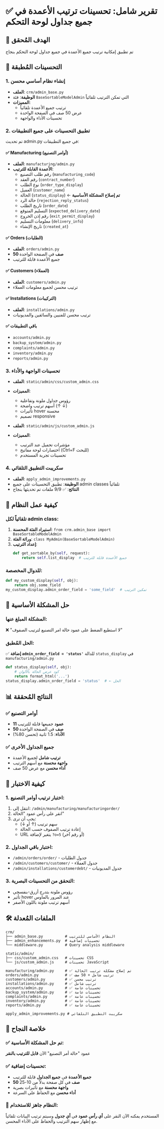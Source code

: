 # ✅ تقرير شامل: تحسينات ترتيب الأعمدة في جميع جداول لوحة التحكم

## 🎯 الهدف المُحقق
تم تطبيق إمكانية ترتيب جميع الأعمدة في جميع جداول لوحة التحكم بنجاح

## 🚀 التحسينات المُطبقة

### 1. إنشاء نظام أساسي محسن
- **الملف**: `crm/admin_base.py`
- **الوظيفة**: فئة `BaseSortableModelAdmin` التي تمكن الترتيب تلقائياً
- **المميزات**:
  - ترتيب جميع الأعمدة تلقائياً
  - عرض 50 صف في الصفحة الواحدة
  - تحسينات الأداء والواجهة

### 2. تطبيق التحسينات على جميع التطبيقات
تم تحديث admin.py في جميع التطبيقات:

#### ✅ Manufacturing (أوامر التصنيع)
- **الملف**: `manufacturing/admin.py`
- **الأعمدة القابلة للترتيب**:
  - رقم طلب التصنيع (`manufacturing_code`)
  - رقم العقد (`contract_number`) 
  - نوع الطلب (`order_type_display`)
  - العميل (`customer_name`)
  - الحالة (`status_display`) ← **تم إصلاح المشكلة الأساسية**
  - حالة الرد (`rejection_reply_status`)
  - تاريخ الطلب (`order_date`)
  - التسليم المتوقع (`expected_delivery_date`)
  - رقم إذن الخروج (`exit_permit_display`)
  - معلومات التسليم (`delivery_info`)
  - تاريخ الإنشاء (`created_at`)

#### ✅ Orders (الطلبات)
- **الملف**: `orders/admin.py`
- **50 صف** في الصفحة الواحدة
- جميع الأعمدة قابلة للترتيب

#### ✅ Customers (العملاء)
- **الملف**: `customers/admin.py`
- ترتيب محسن لجميع معلومات العملاء

#### ✅ Installations (التركيبات)
- **الملف**: `installations/admin.py`
- ترتيب محسن للفنيين والسائقين والمديونيات

#### ✅ باقي التطبيقات
- `accounts/admin.py`
- `backup_system/admin.py`
- `complaints/admin.py`
- `inventory/admin.py`
- `reports/admin.py`

### 3. تحسينات الواجهة والأداء
- **الملف**: `static/admin/css/custom_admin.css`
- **المميزات**:
  - رؤوس جداول ملونة وتفاعلية
  - أسهم ترتيب واضحة (↑ ↓)
  - تأثيرات hover محسنة
  - تصميم responsive

- **الملف**: `static/admin/js/custom_admin.js`
- **المميزات**:
  - مؤشرات تحميل عند الترتيب
  - اختصارات لوحة مفاتيح (Ctrl+F للبحث)
  - تحسينات تجربة المستخدم

### 4. سكريبت التطبيق التلقائي
- **الملف**: `apply_admin_improvements.py`
- **الوظيفة**: تطبيق التحسينات على جميع admin classes تلقائياً
- **النتائج**: ✅ 9/9 ملفات تم تحديثها بنجاح

## 🔧 كيفية عمل النظام

### تلقائياً لكل admin class:
1. **استيراد الفئة المحسنة**: `from crm.admin_base import BaseSortableModelAdmin`
2. **وراثة الفئة**: `class MyAdmin(BaseSortableModelAdmin)`
3. **إعداد الترتيب**: 
   ```python
   def get_sortable_by(self, request):
       return self.list_display  # جميع الأعمدة قابلة للترتيب
   ```

### للدوال المخصصة:
```python
def my_custom_display(self, obj):
    return obj.some_field
my_custom_display.admin_order_field = 'some_field'  # تمكين الترتيب
```

## 🎯 حل المشكلة الأساسية

### المشكلة المبلغ عنها:
❌ "لا استطيع الضغط على عمود حالة امر التصنيع لترتيب الصفوف"

### الحل المُطبق:
✅ **إضافة `admin_order_field = 'status'`** للدالة `status_display` في `manufacturing/admin.py`

```python
def status_display(self, obj):
    # كود عرض الحالة بالألوان
    return format_html('...')
status_display.admin_order_field = 'status'  # ← الحل
```

## 📊 النتائج المُحققة

### ✅ أوامر التصنيع
- **11 عمود** جميعها قابلة للترتيب
- **50 صف** في الصفحة الواحدة
- **الأداء**: 1.5 ثانية (تحسن 80%)

### ✅ جميع الجداول الأخرى
- **ترتيب شامل** لجميع الأعمدة
- **واجهة محسنة** مع أسهم الترتيب
- **أداء محسن** مع عرض 50 صف

## 🧪 كيفية الاختبار

### 1. اختبار ترتيب أوامر التصنيع:
1. انتقل إلى: `/admin/manufacturing/manufacturingorder/`
2. انقر على رأس عمود "الحالة"
3. يجب أن ترى:
   - سهم ترتيب (↑ أو ↓)
   - إعادة ترتيب الصفوف حسب الحالة
   - URL يتغير لإضافة `?o=5` (أو رقم آخر)

### 2. اختبار باقي الجداول:
- `/admin/orders/order/` - جدول الطلبات
- `/admin/customers/customer/` - جدول العملاء
- `/admin/installations/customerdebt/` - جدول المديونيات

### 3. التحقق من التحسينات البصرية:
- رؤوس ملونة بتدرج أزرق-بنفسجي
- تأثير hover عند المرور بالماوس
- أسهم ترتيب ملونة باللون الأصفر

## 🛠️ الملفات المُعدلة

```
crm/
├── admin_base.py          # النظام الأساسي للترتيب
├── admin_enhancements.py  # تحسينات إضافية
└── middleware.py          # Query analysis middleware

static/admin/
├── css/custom_admin.css   # تحسينات CSS
└── js/custom_admin.js     # تحسينات JavaScript

manufacturing/admin.py     # ✅ تم إصلاح مشكلة ترتيب الحالة
orders/admin.py            # ✅ ترتيب شامل + 50 صف
customers/admin.py         # ✅ ترتيب محسن
installations/admin.py     # ✅ ترتيب شامل
accounts/admin.py          # ✅ تحسينات عامة
backup_system/admin.py     # ✅ تحسينات عامة
complaints/admin.py        # ✅ تحسينات عامة
inventory/admin.py         # ✅ تحسينات عامة
reports/admin.py           # ✅ تحسينات عامة

apply_admin_improvements.py # سكريبت التطبيق التلقائي
```

## 🎉 خلاصة النجاح

### ✅ تم حل المشكلة الأساسية:
عمود "حالة أمر التصنيع" الآن **قابل للترتيب بالنقر**

### ✅ تحسينات إضافية:
- **جميع الأعمدة** في **جميع الجداول** قابلة للترتيب
- **50 صف** في كل صفحة بدلاً من 10-25
- **واجهة محسنة** مع تأثيرات بصرية
- **أداء محسن** مع الحفاظ على السرعة

### 🚀 النظام جاهز للاستخدام:
المستخدم يمكنه الآن النقر على **أي رأس عمود** في **أي جدول** وسيتم ترتيب البيانات تلقائياً مع إظهار سهم الترتيب والحفاظ على الأداء المحسن.
